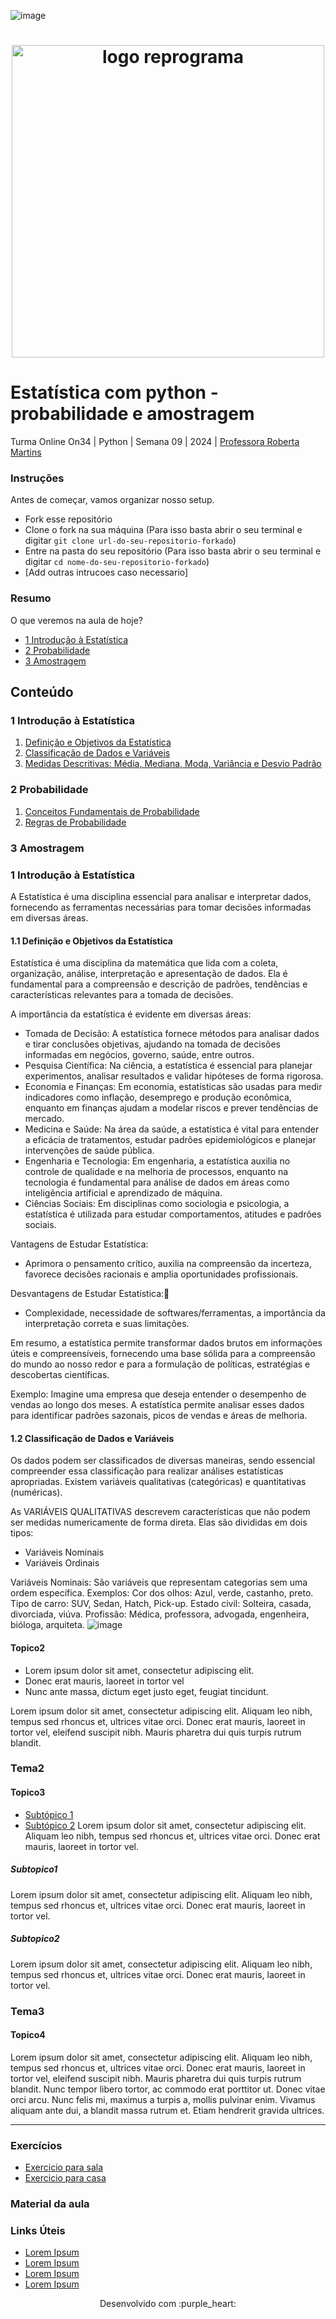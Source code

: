 ![image](https://github.com/user-attachments/assets/96b697a4-0de7-47bd-8afa-d695761b5694)<h1 align="center">
  <img src="assets/reprograma-fundos-claros.png" alt="logo reprograma" width="500">
</h1>

# Estatística com python - probabilidade e amostragem

Turma Online On34 | Python | Semana 09 | 2024 | <a href="https://www.linkedin.com/in/roberta-cristina-ruedas-martins-96369696/" target="_blank" rel="noopener noreferrer">Professora Roberta Martins</a>

### Instruções
Antes de começar, vamos organizar nosso setup.
* Fork esse repositório 
* Clone o fork na sua máquina (Para isso basta abrir o seu terminal e digitar `git clone url-do-seu-repositorio-forkado`)
* Entre na pasta do seu repositório (Para isso basta abrir o seu terminal e digitar `cd nome-do-seu-repositorio-forkado`)
* [Add outras intrucoes caso necessario]

### Resumo
O que veremos na aula de hoje?
* [1 Introdução à Estatística](#tema1)
* [2 Probabilidade](#tema2)
* [3 Amostragem](#tema3)

## Conteúdo
### 1 Introdução à Estatística
1. [Definição e Objetivos da Estatística](#topico1)
2. [Classificação de Dados e Variáveis](#topico2)
3. [Medidas Descritivas: Média, Mediana, Moda, Variância e Desvio Padrão](#topico3)
### 2 Probabilidade
1. [Conceitos Fundamentais de Probabilidade](#topico4)
2. [Regras de Probabilidade](#topico5)
### 3 Amostragem

### 1 Introdução à Estatística

A Estatística é uma disciplina essencial para analisar e interpretar dados, fornecendo as ferramentas necessárias para tomar decisões informadas em diversas áreas.

#### 1.1 Definição e Objetivos da Estatística

Estatística é uma disciplina da matemática que lida com a coleta, organização, análise, interpretação e apresentação de dados. Ela é fundamental para a compreensão e descrição de padrões, tendências e características relevantes para a tomada de decisões.

A importância da estatística é evidente em diversas áreas:
- Tomada de Decisão: A estatística fornece métodos para analisar dados e tirar conclusões objetivas, ajudando na tomada de decisões informadas em negócios, governo, saúde, entre outros.
- Pesquisa Científica: Na ciência, a estatística é essencial para planejar experimentos, analisar resultados e validar hipóteses de forma rigorosa.
- Economia e Finanças: Em economia, estatísticas são usadas para medir indicadores como inflação, desemprego e produção econômica, enquanto em finanças ajudam a modelar riscos e prever tendências de mercado.
- Medicina e Saúde: Na área da saúde, a estatística é vital para entender a eficácia de tratamentos, estudar padrões epidemiológicos e planejar intervenções de saúde pública.
- Engenharia e Tecnologia: Em engenharia, a estatística auxilia no controle de qualidade e na melhoria de processos, enquanto na tecnologia é fundamental para análise de dados em áreas como inteligência artificial e aprendizado de máquina.
- Ciências Sociais: Em disciplinas como sociologia e psicologia, a estatística é utilizada para estudar comportamentos, atitudes e padrões sociais.

Vantagens de Estudar Estatística:
- Aprimora o pensamento crítico, auxilia na compreensão da incerteza, favorece decisões racionais e amplia oportunidades profissionais.

Desvantagens de Estudar Estatística:
- Complexidade, necessidade de softwares/ferramentas, a importância da interpretação correta e suas limitações.

Em resumo, a estatística permite transformar dados brutos em informações úteis e compreensíveis, fornecendo uma base sólida para a compreensão do mundo ao nosso redor e para a formulação de políticas, estratégias e descobertas científicas.

Exemplo: 
Imagine uma empresa que deseja entender o desempenho de vendas ao longo dos meses. A estatística permite analisar esses dados para identificar padrões sazonais, picos de vendas e áreas de melhoria.

#### 1.2 Classificação de Dados e Variáveis

Os dados podem ser classificados de diversas maneiras, sendo essencial compreender essa classificação para realizar análises estatísticas apropriadas. 
Existem variáveis qualitativas (categóricas) e quantitativas (numéricas).

As VARIÁVEIS QUALITATIVAS descrevem características que não podem ser medidas numericamente de forma direta. 
Elas são divididas em dois tipos:
- Variáveis Nominais
- Variáveis Ordinais

Variáveis Nominais: São variáveis que representam categorias sem uma ordem específica. 
Exemplos:
Cor dos olhos: Azul, verde, castanho, preto.
Tipo de carro: SUV, Sedan, Hatch, Pick-up.
Estado civil: Solteira, casada, divorciada, viúva.
Profissão: Médica, professora, advogada, engenheira, bióloga, arquiteta.
![image](https://github.com/user-attachments/assets/25502cc8-e5d0-48ff-b5b9-3fe4ae80f186)











#### Topico2
  - Lorem ipsum dolor sit amet, consectetur adipiscing elit.
  - Donec erat mauris, laoreet in tortor vel
  - Nunc ante massa, dictum eget justo eget, feugiat tincidunt.

Lorem ipsum dolor sit amet, consectetur adipiscing elit. Aliquam leo nibh, tempus sed rhoncus et, ultrices vitae orci. Donec erat mauris, laoreet in tortor vel, eleifend suscipit nibh. Mauris pharetra dui quis turpis rutrum blandit.

### Tema2
#### Topico3
* [Subtópico 1](#subtopico1)
* [Subtópico 2](#Subtopico2)
Lorem ipsum dolor sit amet, consectetur adipiscing elit. Aliquam leo nibh, tempus sed rhoncus et, ultrices vitae orci. Donec erat mauris, laoreet in tortor vel.

##### Subtopico1
Lorem ipsum dolor sit amet, consectetur adipiscing elit. Aliquam leo nibh, tempus sed rhoncus et, ultrices vitae orci. Donec erat mauris, laoreet in tortor vel.

##### Subtopico2
Lorem ipsum dolor sit amet, consectetur adipiscing elit. Aliquam leo nibh, tempus sed rhoncus et, ultrices vitae orci. Donec erat mauris, laoreet in tortor vel.

### Tema3
#### Topico4
Lorem ipsum dolor sit amet, consectetur adipiscing elit. Aliquam leo nibh, tempus sed rhoncus et, ultrices vitae orci. Donec erat mauris, laoreet in tortor vel, eleifend suscipit nibh. Mauris pharetra dui quis turpis rutrum blandit. Nunc tempor libero tortor, ac commodo erat porttitor ut. Donec vitae orci arcu. Nunc felis mi, maximus a turpis a, mollis pulvinar enim. Vivamus aliquam ante dui, a blandit massa rutrum et. Etiam hendrerit gravida ultrices.

***
### Exercícios 
* [Exercicio para sala](https://github.com/mflilian/repo-example/tree/main/exercicios/para-sala)
* [Exercicio para casa](https://github.com/mflilian/repo-example/tree/main/exercicios/para-casa)

### Material da aula 

### Links Úteis
- [Lorem Ipsum](https://www.lipsum.com/feed/html)
- [Lorem Ipsum](https://www.lipsum.com/feed/html)
- [Lorem Ipsum](https://www.lipsum.com/feed/html)
- [Lorem Ipsum](https://www.lipsum.com/feed/html)


<p align="center">
Desenvolvido com :purple_heart:  
</p>

